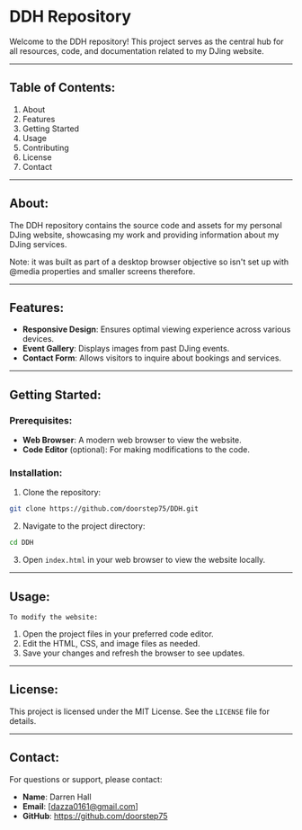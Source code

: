 # DDH Repository

  Welcome to the DDH repository! This project serves as the central hub for all resources, code, and documentation related to my DJing website.

---

## Table of Contents:
1. About
2. Features
3. Getting Started
4. Usage
5. Contributing
6. License
7. Contact

---

## About:
  The DDH repository contains the source code and assets for my personal DJing website, showcasing my work and providing information about my DJing services.

  Note: it was built as part of a desktop browser objective so isn't set up with @media properties and smaller
  screens therefore.

---

## Features:
- **Responsive Design**: Ensures optimal viewing experience across various devices.
- **Event Gallery**: Displays images from past DJing events.
- **Contact Form**: Allows visitors to inquire about bookings and services.

---

## Getting Started:

### Prerequisites:
- **Web Browser**: A modern web browser to view the website.
- **Code Editor** (optional): For making modifications to the code.

### Installation:
1. Clone the repository:
  ```bash
  git clone https://github.com/doorstep75/DDH.git
  ```
2. Navigate to the project directory:
  ```bash
  cd DDH
  ```
3. Open `index.html` in your web browser to view the website locally.

---

## Usage:
    To modify the website:
1. Open the project files in your preferred code editor.
2. Edit the HTML, CSS, and image files as needed.
3. Save your changes and refresh the browser to see updates.

---

## License:
  This project is licensed under the MIT License. See the `LICENSE` file for details.

---

## Contact:
For questions or support, please contact:
- **Name**: Darren Hall
- **Email**: [dazza0161@gmail.com]
- **GitHub**: https://github.com/doorstep75
